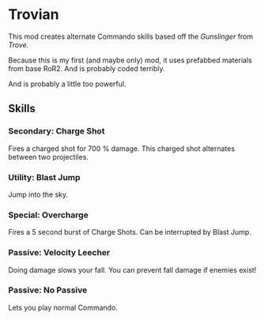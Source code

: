 # Trovian

This mod creates alternate Commando skills based off the *Gunslinger* from *Trove.*

Because this is my first (and maybe only) mod, it uses prefabbed materials from base RoR2.
And is probably coded terribly.

And is probably a little too powerful.

## Skills

### Secondary: Charge Shot
Fires a charged shot for 700 % damage.
This charged shot alternates between two projectiles.

### Utility: Blast Jump
Jump into the sky.

### Special: Overcharge
Fires a 5 second burst of Charge Shots.
Can be interrupted by Blast Jump.

### Passive: Velocity Leecher
Doing damage slows your fall. You can prevent fall damage if enemies exist!

### Passive: No Passive
Lets you play normal Commando.
